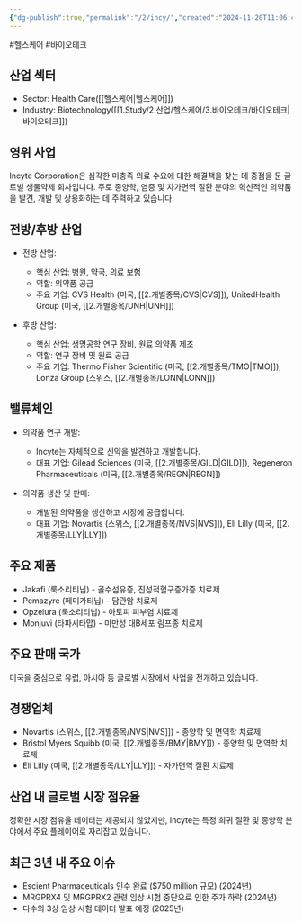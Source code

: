 ```yaml
---
{"dg-publish":true,"permalink":"/2/incy/","created":"2024-11-20T11:06:41.195+09:00","updated":"2025-07-29T21:37:04.763+09:00"}
---
```


#헬스케어 #바이오테크 

## 산업 섹터

- Sector: Health Care([[헬스케어\|헬스케어]])
- Industry: Biotechnology([[1.Study/2.산업/헬스케어/3.바이오테크/바이오테크\|바이오테크]])

## 영위 사업

Incyte Corporation은 심각한 미충족 의료 수요에 대한 해결책을 찾는 데 중점을 둔 글로벌 생물약제 회사입니다. 주로 종양학, 염증 및 자가면역 질환 분야의 혁신적인 의약품을 발견, 개발 및 상용화하는 데 주력하고 있습니다.

## 전방/후방 산업

- 전방 산업:
    
    - 핵심 산업: 병원, 약국, 의료 보험
    - 역할: 의약품 공급
    - 주요 기업: CVS Health (미국, [[2.개별종목/CVS\|CVS]]), UnitedHealth Group (미국, [[2.개별종목/UNH\|UNH]])
    
- 후방 산업:
    
    - 핵심 산업: 생명공학 연구 장비, 원료 의약품 제조
    - 역할: 연구 장비 및 원료 공급
    - 주요 기업: Thermo Fisher Scientific (미국, [[2.개별종목/TMO\|TMO]]), Lonza Group (스위스, [[2.개별종목/LONN\|LONN]])
    

## 밸류체인

- 의약품 연구 개발:
    
    - Incyte는 자체적으로 신약을 발견하고 개발합니다.
    - 대표 기업: Gilead Sciences (미국, [[2.개별종목/GILD\|GILD]]), Regeneron Pharmaceuticals (미국, [[2.개별종목/REGN\|REGN]])
    
- 의약품 생산 및 판매:
    
    - 개발된 의약품을 생산하고 시장에 공급합니다.
    - 대표 기업: Novartis (스위스, [[2.개별종목/NVS\|NVS]]), Eli Lilly (미국, [[2.개별종목/LLY\|LLY]])
    

## 주요 제품

- Jakafi (룩소리티닙) - 골수섬유증, 진성적혈구증가증 치료제
- Pemazyre (페미가티닙) - 담관암 치료제
- Opzelura (룩소리티닙) - 아토피 피부염 치료제
- Monjuvi (타파시타맙) - 미만성 대B세포 림프종 치료제

## 주요 판매 국가

미국을 중심으로 유럽, 아시아 등 글로벌 시장에서 사업을 전개하고 있습니다.

## 경쟁업체

- Novartis (스위스, [[2.개별종목/NVS\|NVS]]) - 종양학 및 면역학 치료제
- Bristol Myers Squibb (미국, [[2.개별종목/BMY\|BMY]]) - 종양학 및 면역학 치료제
- Eli Lilly (미국, [[2.개별종목/LLY\|LLY]]) - 자가면역 질환 치료제

## 산업 내 글로벌 시장 점유율

정확한 시장 점유율 데이터는 제공되지 않았지만, Incyte는 특정 희귀 질환 및 종양학 분야에서 주요 플레이어로 자리잡고 있습니다.

## 최근 3년 내 주요 이슈

- Escient Pharmaceuticals 인수 완료 ($750 million 규모) (2024년)
- MRGPRX4 및 MRGPRX2 관련 임상 시험 중단으로 인한 주가 하락 (2024년)
- 다수의 3상 임상 시험 데이터 발표 예정 (2025년)